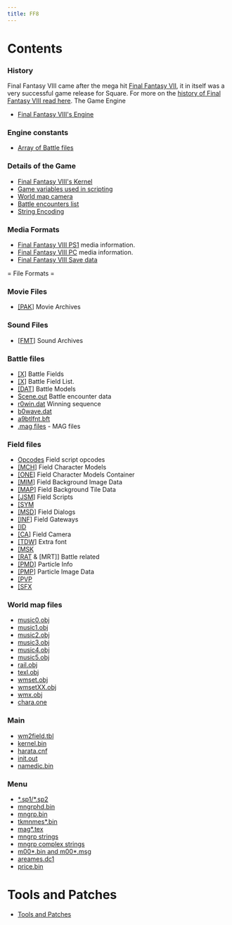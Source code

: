 ```yaml
---
title: FF8
---
```


# Contents

### History

Final Fantasy VIII came after the mega hit [Final Fantasy VII](FF7 "wikilink"), it in itself was a very successful game release for Square. For more on the [history of Final Fantasy VIII read here](FF8/HistoryOf.md). The Game Engine

- [Final Fantasy VIII's Engine](FF8/Engine.md)

### Engine constants

- [Array of Battle files](FF8/Engine_const/BattleFiles.md)

### Details of the Game

- [Final Fantasy VIII's Kernel](FF8/Kernel.md)
- [Game variables used in scripting](FF8/Variables.md)
- [World map camera](FF8/Engine/WorldMapCamera.md)
- [Battle encounters list](FF8/Encounter_Codes.md)
- [String Encoding](FF8/String_Encoding.md)

### Media Formats

- [Final Fantasy VIII PS1](FF8/PlaystationMedia.md) media information.
- [Final Fantasy VIII PC](FF8/PC_Media.md) media information.
- [Final Fantasy VIII Save data](FF8/GameSaveFormat.md)

  
= File Formats =

### Movie Files

- [\[PAK](FF8/FileFormat_PAK.md)\] Movie Archives

### Sound Files

- [\[FMT](FF8/FileFormat_FMT.md)\] Sound Archives

### Battle files

- [\[X](FF8/FileFormat_X.md)\] Battle Fields
- [\[X](FF8/BS_list.md)\] Battle Field List.
- [\[DAT](FF8/FileFormat_DAT.md)\] Battle Models
- [Scene.out](FF8/BattleStructure.md) Battle encounter data
- [r0win.dat](FF8/FileFormat_r0win.md) Winning sequence
- [b0wave.dat](FF8/FileFormat_b0wave.md)
- [a9btlfnt.bft](FF8/FileFormat_TDW.md)
- [.mag files](FF8/FileFormat_magfiles.md) - MAG files

### Field files

- [Opcodes](FF8/Field/Script/Opcodes.md) Field script opcodes
- [\[MCH](FF8/FileFormat_MCH.md)\] Field Character Models
- [\[ONE](FF8/FileFormat_ONE.md)\] Field Character Models Container
- [\[MIM](FF8/FileFormat_MIM.md)\] Field Background Image Data
- [\[MAP](FF8/FileFormat_MAP.md)\] Field Background Tile Data
- [\[JSM](FF8/FileFormat_JSM.md)\] Field Scripts
- [\[SYM](FF8/FileFormat_SYM.md)
- [\[MSD](FF8/FileFormat_MSD.md)\] Field Dialogs
- [\[INF](FF8/FileFormat_INF.md)\] Field Gateways
- [\[ID](FF7/Field/Walkmesh.md)
- [\[CA](FF8/FileFormat_CA.md)\] Field Camera
- [\[TDW](FF8/FileFormat_TDW.md)\] Extra font
- [\[MSK](FF8/FileFormat_MSK.md)
- [\[RAT](FF8/FileFormat_RAT_MRT.md) & \[MRT\]\] Battle related
- [\[PMD](FF8/FileFormat_PMD.md)\] Particle Info
- [\[PMP](FF8/FileFormat_PMP.md)\] Particle Image Data
- [\[PVP](FF8/FileFormat_PVP.md)
- [\[SFX](FF8/FileFormat_SFX.md)

### World map files

- [music0.obj](FF8/WorldMap_music.md)
- [music1.obj](FF8/WorldMap_music.md)
- [music2.obj](FF8/WorldMap_music.md)
- [music3.obj](FF8/WorldMap_music.md)
- [music4.obj](FF8/WorldMap_music.md)
- [music5.obj](FF8/WorldMap_music.md)
- [rail.obj](FF8/WorldMap_rail.md)
- [texl.obj](FF8/WorldMap_texl.md)
- [wmset.obj](FF8/WorldMap_wmset.md)
- [wmsetXX.obj](FF8/WorldMap_wmsetxx.md)
- [wmx.obj](FF8/WorldMap_wmx.md)
- [chara.one](FF8/WorldMap_charaone.md)

### Main

- [wm2field.tbl](FF8/Main_wm2.md)
- [kernel.bin](FF8/Main_kernel.md)
- [harata.cnf](FF8/Main_harata.md)
- [init.out](FF8/Main_init.md)
- [namedic.bin](FF8/Main_namedic.md)

### Menu

- [\*.sp1/\*.sp2](FF8/Menu_sp2.md)
- [mngrphd.bin](FF8/Menu_mngrphd_bin.md)
- [mngrp.bin](FF8/Menu_mngrp_bin.md)
- [tkmnmes\*.bin](FF8/Menu_tkmnmes.md)
- [mag\*.tex](Ff8/Menu_mag_textures.md)
- [mngrp strings](FF8/Menu_mngrp_strings_locations.md)
- [mngrp complex strings](FF8/Menu_mngrp_complex_strings.md)
- [m00\*.bin and m00\*.msg](FF8/Menu_m000_m004.md)
- [areames.dc1](FF8/Menu_areames_dc1.md)
- [price.bin](FF8/Menu_price_bin.md)

# Tools and Patches

- [Tools and Patches](FF8/Tools.md)
